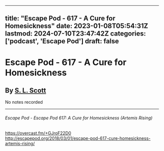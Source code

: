 
---
title: "Escape Pod - 617 - A Cure for Homesickness"
date: 2023-01-08T05:54:31Z
lastmod: 2024-07-10T23:47:42Z
categories: ['podcast', 'Escape Pod']
draft: false
---


# Escape Pod - 617 - A Cure for Homesickness
## By [S. L. Scott](https://escapepod.org/people/s-l-scott/)

No notes recorded

- - -
###### Escape Pod - Escape Pod 617: A Cure for Homesickness (Artemis Rising)

https://overcast.fm/+GJroF22D0  
http://escapepod.org/2018/03/01/escape-pod-617-cure-homesickness-artemis-rising/

<!-- #public #podcast #Escape Pod# -->

<!-- {BearID:51B48B65-AA9D-4A52-A26E-341C8273F720-28016-00002D97D39FE598} -->
